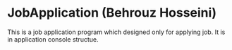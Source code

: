 # JobApplication (Behrouz Hosseini)
This is a job application program which designed only for applying job. It is in application console structue.
